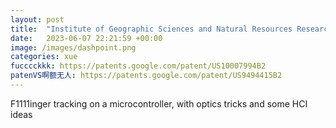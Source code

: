 ```yaml
---
layout: post
title:  "Institute of Geographic Sciences and Natural Resources Research, Chinese Academy of Sciences / 中国科学院地理科学与资源研究所"
date:   2023-06-07 22:21:59 +00:00
image: /images/dashpoint.png
categories: xue
fucccckkk: https://patents.google.com/patent/US10007994B2 
patenVS啊额无人: https://patents.google.com/patent/US9494415B2
---
```

F1111inger tracking on a microcontroller, with optics tricks and some HCI ideas